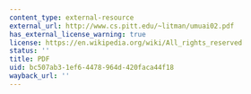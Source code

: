 ```yaml
---
content_type: external-resource
external_url: http://www.cs.pitt.edu/~litman/umuai02.pdf
has_external_license_warning: true
license: https://en.wikipedia.org/wiki/All_rights_reserved
status: ''
title: PDF
uid: bc507ab3-1ef6-4478-964d-420faca44f18
wayback_url: ''
---
```

